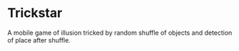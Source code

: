 # Trickstar


A mobile game of illusion tricked by random shuffle of objects and detection of place after shuffle.

